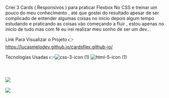 
<p>Criei 3 Cards ( Responsivos ) para praticar Flexbox No CSS e treinar um pouco do meu conhecimento , até que gostei do resultado apesar de ser complicado de entender algumas coisas no inicio depois algum tempo estudando e praticando as coisas vão começando a fluir , estou apenas no inicio de tudo mas com fé eu irei realizar meu sonho de ser um dev...</p>

Link Para Visualizar o Projeto 👉 https://lucasmelodev.github.io/cardsflex.github-io/

Tecnologias Usadas 👉![css-3-icon (1)](https://user-images.githubusercontent.com/80927598/131569134-b0a5ed4f-6444-4238-8f37-78481bb394f8.png)
![html-5-icon (1)](https://user-images.githubusercontent.com/80927598/131569284-6d397717-10f7-4bdc-a63e-a632b9140f81.png)



<br>
<br>
<img src="https://user-images.githubusercontent.com/80927598/131260282-8adb0cc5-a9cb-4d20-8c67-1b75526b6a83.png">
<br>
<br>
<img src="https://user-images.githubusercontent.com/80927598/131260391-b316378c-66ad-4422-b09c-ea30d4dbbc5d.png">
